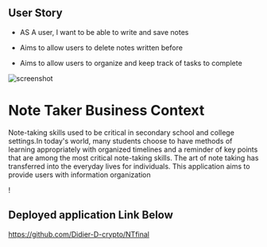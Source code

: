 ## User Story

- AS A user, I want to be able to write and save notes

- Aims to allow users to delete notes written before

- Aims to allow users to organize and keep track of tasks to complete

![screenshot](2020-04-30(6).png)



# Note Taker Business Context

Note-taking skills used to be critical in secondary school and college settings.In today's world, many students choose to have methods of learning appropriately with organized timelines and a reminder of key points that are among the most critical note-taking skills.  The art of note taking has transferred into the everyday lives for 
individuals. This application aims to provide users with information organization 

!
## Deployed application Link Below
https://github.com/Didier-D-crypto/NTfinal










